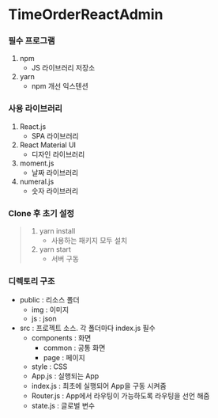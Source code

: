 # TimeOrderReactAdmin


### 필수 프로그램

1. npm
   - JS 라이브러리 저장소
2. yarn
   - npm 개선 익스텐션


### 사용 라이브러리

1. React.js
   - SPA 라이브러리
2. React Material UI
   - 디자인 라이브러리
3. moment.js
   - 날짜 라이브러리
4. numeral.js
   - 숫자 라이브러리


### Clone 후 초기 설정

> 1. yarn install
>    - 사용하는 패키지 모두 설치
> 2. yarn start
>    - 서버 구동


### 디렉토리 구조

- public : 리소스 폴더
  - img : 이미지
  - js : json
- src : 프로젝트 소스. 각 폴더마다 index.js 필수
  - components : 화면
    - common : 공통 화면
    - page : 페이지
  - style : CSS
  - App.js : 실행되는 App
  - index.js : 최초에 실행되어 App을 구동 시켜줌
  - Router.js : App에서 라우팅이 가능하도록 라우팅을 선언 해줌
  - state.js : 글로벌 변수